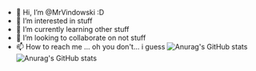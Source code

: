 - 👋 Hi, I’m @MrVindowski :D
- 👀 I’m interested in stuff
- 🌱 I’m currently learning other stuff
- 💞️ I’m looking to collaborate on not stuff
- 📫 How to reach me ... oh you don't... i guess
![Anurag's GitHub stats](https://github-readme-stats.vercel.app/api?username=MrVindowski&show_icons=true&theme=highcontrast)
![Anurag's GitHub stats](https://github-readme-stats.vercel.app/api?username=anuraghazra&hide=totalIssues,prs)

<!---
MrVindowski/MrVindowski is a ✨ special ✨ repository because its `README.md` (this file) appears on your GitHub profile.
You can click the Preview link to take a look at your changes.
--->
